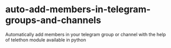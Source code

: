 # auto-add-members-in-telegram-groups-and-channels
Automatically add members in your telegram group or channel with the help of telethon module available in python
